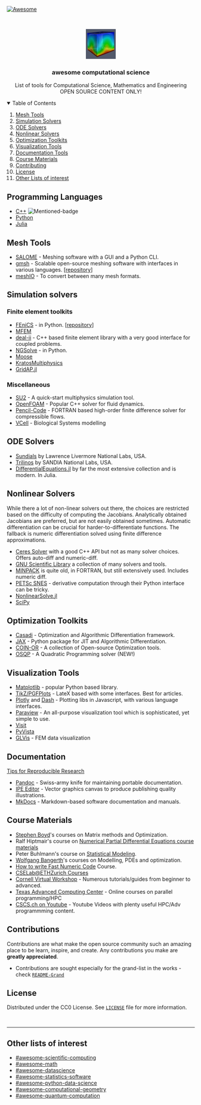 [![Awesome](https://awesome.re/badge.svg)](https://awesome.re)
<!-- [![Contributors][contributors-shield]][contributors-url]
[![Forks][forks-shield]][forks-url]
[![Stargazers][stars-shield]][stars-url]
[![Issues][issues-shield]][issues-url]
[![MIT License][license-shield]][license-url]

 -->

<!-- PROJECT LOGO -->
<br />
<p align="center">
  <a href="https://github.com/ashwin-nayak/awesome-computational-science">
    <img src="images/logo.png" alt="Logo" width="80" height="80">
  </a>

  <h3 align="center">awesome computational science</h3>

  <p align="center">
    List of tools for Computational Science, Mathematics and Engineering
    <br />
    OPEN SOURCE CONTENT ONLY!
  </p>
</p>


<!-- TABLE OF CONTENTS -->
<details open="open">
  <summary>Table of Contents</summary>
  <ol>
    <li>
      <a href="#mesh-tools">Mesh Tools</a>
    </li>
    <li><a href="#simulation-solvers">Simulation Solvers</a></li>
    <li><a href="#ode-solvers">ODE Solvers</a></li>
    <li><a href="#nonlinear-solvers">Nonlinear Solvers</a></li>
    <li><a href="#optimization-toolkits">Optimization Toolkits</a></li>
    <li><a href="#visualization-tools">Visualization Tools</a></li>
    <li><a href="#documentation-tools">Documentation Tools</a></li>
    <li><a href="#course-materials">Course Materials</a></li>
    <li><a href="#contributing">Contributing</a></li>
    <li><a href="#license">License</a></li>
    <li><a href="#other-lists-of-interest">Other Lists of interest</a></li>
  </ol>
</details>



<!-- GETTING STARTED -->
## Programming Languages
- [C++](https://github.com/fffaraz/awesome-cpp) ![Mentioned-badge](https://awesome.re/mentioned-badge.svg)
- [Python](https://github.com/TomNicholas/Python-for-Scientists)
- [Julia](https://github.com/SubhadityaMukherjee/awesomeJulia)


## Mesh Tools

- [SALOME](https://www.salome-platform.org/) - Meshing software with a GUI and a Python CLI.
- [gmsh](https://gmsh.info/) - Scalable open-source meshing software with interfaces in various languages. [[repository](https://gitlab.onelab.info/gmsh/gmsh/)]
- [meshIO](https://github.com/nschloe/meshio) - To convert between many mesh formats.


## Simulation solvers

### Finite element toolkits
  - [FEniCS](https://fenicsproject.org/) - in Python. [[repository](https://github.com/FEniCS/dolfinx)]
  - [MFEM](https://mfem.org/)
  - [deal-ii](https://www.dealii.org/) - C++ based finite element library with a very good interface for coupled problems.
  - [NGSolve](https://ngsolve.org/) - in Python.
  - [Moose](https://mooseframework.inl.gov/)
  - [KratosMultiphysics](https://github.com/KratosMultiphysics/Kratos)
  - [GridAP.jl](https://github.com/gridap/Gridap.jl)

### Miscellaneous
- [SU2](https://su2code.github.io/) - A quick-start multiphysics simulation tool.
- [OpenFOAM](https://openfoam.org/) - Popular C++ solver for fluid dynamics.
- [Pencil-Code](https://github.com/pencil-code/pencil-code) - FORTRAN based high-order finite difference solver for compressible flows.
- [VCell](https://vcell.org/) - Biological Systems modelling

## ODE Solvers

- [Sundials](https://sundials.readthedocs.io) by Lawrence Livermore National Labs, USA.
- [Trilinos](https://trilinos.github.io/) by SANDIA National Labs, USA.
- [DifferentialEquations.jl](https://docs.sciml.ai/DiffEqDocs/stable/) by far the most extensive collection and is modern. In Julia.

## Nonlinear Solvers

While there a lot of non-linear solvers out there, the choices are restricted based on the difficulty of computing the Jacobians.
Analytically obtained Jacobians are preferred, but are not easily obtained sometimes.
Automatic differentiation can be crucial for harder-to-differentiate functions.
The fallback is numeric differentiation solved using finite difference approximations.

- [Ceres Solver](http://ceres-solver.org/) with a good C++ API but not as many solver choices. Offers auto-diff and numeric-diff.
- [GNU Scientific Library](https://www.gnu.org/software/gsl/doc/html/index.html) a collection of many solvers and tools.
- [MINPACK](https://www.netlib.org/minpack/) is quite old, in FORTRAN, but still extensively used. Includes numeric diff.
- [PETSc SNES](https://petsc.org/release/manualpages/SNES/) - derivative computation through their Python interface can be tricky.
- [NonlinearSolve.jl](https://docs.sciml.ai/NonlinearSolve/stable/)
- [SciPy](https://docs.scipy.org/)

## Optimization Toolkits

- [Casadi](https://web.casadi.org/) - Optimization and Algorithmic Differentiation framework.
- [JAX](https://opensource.google/projects/jax) - Python package for JIT and Algorithmic Differentiation.
- [COIN-OR](https://www.coin-or.org/) - A collection of Open-source Optimization tools.
- [OSQP](https://osqp.org/) - A Quadratic Programming solver (NEW!)

## Visualization Tools

- [Matplotlib](https://matplotlib.org/) - popular Python based library.
- [TikZ/PGFPlots](https://tikz.dev/) - LateX based with some interfaces. Best for articles.
- [Plotly](https://plot.ly/graphing-libraries/) and [Dash](https://dash.plotly.com) - Plotting libs in Javascript, with various language interfaces.
- [Paraview](https://www.paraview.org/) - An all-purpose visualization tool which is sophisticated, yet simple to use.
- [Visit](https://visit-dav.github.io/visit-website)
- [PyVista](https://docs.pyvista.org/)
- [GLVis](https://glvis.org/) - FEM data visualization

## Documentation
[Tips for Reproducible Research](https://nbis-reproducible-research.readthedocs.io/en/latest/)

- [Pandoc](https://pandoc.org/) - Swiss-army knife for maintaining portable documentation.
- [IPE Editor](http://ipe.otfried.org/) - Vector graphics canvas to produce publishing quality illustrations.
- [MkDocs](https://www.mkdocs.org/) - Markdown-based software documentation and manuals.


## Course Materials
- [Stephen Boyd](https://web.stanford.edu/~boyd/teaching.html)'s courses on Matrix methods and Optimization.
- Ralf Hiptmair's course on [Numerical Partial Differential Equations course materials](https://github.com/erickschulz/NPDECODES)
- Peter Buhlmann's course on [Statistical Modeling](https://stat.ethz.ch/lectures/as20/stat-modelling.php).
- [Wolfgang Bangerth](https://www.math.colostate.edu/~bangerth/teaching.html)'s courses on Modelling, PDEs and optimization.
- [How to write Fast Numeric Code](https://acl.inf.ethz.ch/teaching/fastcode/) Course.
- [CSELab@ETHZurich Courses](https://www.cse-lab.ethz.ch/teaching/)
- [Cornell Virtual Workshop](https://cvw.cac.cornell.edu/topics) - Numerous tutorials/guides from beginner to advanced.
- [Texas Advanced Computing Center](https://learn.tacc.utexas.edu/) - Online courses on parallel programming/HPC
- [CSCS.ch on Youtube](https://www.youtube.com/user/cscsch/playlists) - Youtube Videos with plenty useful HPC/Adv programmming content.


<!-- CONTRIBUTING -->
## Contributions

Contributions are what make the open source community such an amazing place to be learn, inspire, and create. Any contributions you make are **greatly appreciated**.

* Contributions are sought especially for the grand-list in the works - check [`README-Grand`](https://github.com/ashwin-nayak/awesome-computational-science/blob/main/README-GRAND-in-the-works.md)

<!-- LICENSE -->
## License

Distributed under the CC0 License. See [`LICENSE`](https://github.com/ashwin-nayak/awesome-computational-science/blob/main/LICENSE) file for more information.

<br />

---

## Other lists of interest

- [#awesome-scientific-computing](https://github.com/nschloe/awesome-scientific-computing)
- [#awesome-math](https://github.com/rossant/awesome-math)
- [#awesome-datascience](https://github.com/academic/awesome-datascience)
- [#awesome-statistics-software](https://github.com/SNStatComp/awesome-official-statistics-software)
- [#awesome-python-data-science](https://github.com/krzjoa/awesome-python-data-science)
- [#awesome-computational-geometry](https://github.com/atkirtland/awesome-computational-geometry)
- [#awesome-quantum-computation](https://github.com/hsavit1/Awesome-Quantum-Computation)


<!-- MARKDOWN LINKS & IMAGES -->
<!-- https://www.markdownguide.org/basic-syntax/#reference-style-links -->
[contributors-shield]: https://img.shields.io/github/contributors/ashwin-nayak/awesome-computational-science.svg?style=for-the-badge
[contributors-url]: https://github.com/ashwin-nayak/awesome-computational-science/graphs/contributors
[forks-shield]: https://img.shields.io/github/forks/ashwin-nayak/awesome-computational-science.svg?style=for-the-badge
[forks-url]: https://github.com/ashwin-nayak/awesome-computational-science/network/members
[stars-shield]: https://img.shields.io/github/stars/ashwin-nayak/awesome-computational-science.svg?style=for-the-badge
[stars-url]: https://github.com/ashwin-nayak/awesome-computational-science/stargazers
[issues-shield]: https://img.shields.io/github/issues/ashwin-nayak/awesome-computational-science.svg?style=for-the-badge
[issues-url]: https://github.com/ashwin-nayak/awesome-computational-science/issues
[license-shield]: https://img.shields.io/github/license/ashwin-nayak/awesome-computational-science.svg?style=for-the-badge
[license-url]: https://github.com/ashwin-nayak/awesome-computational-science/blob/main/LICENSE
